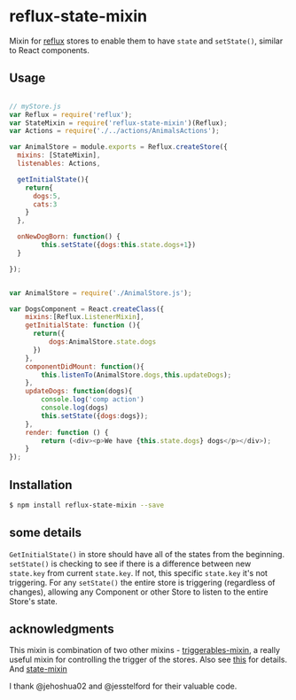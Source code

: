 # reflux-state-mixin

Mixin for [reflux](https://www.npmjs.com/packages/reflux) stores to enable them to have `state` and `setState()`, similar to React components. 


## Usage

```javascript

// myStore.js
var Reflux = require('reflux');
var StateMixin = require('reflux-state-mixin')(Reflux);
var Actions = require('./../actions/AnimalsActions'); 

var AnimalStore = module.exports = Reflux.createStore({
  mixins: [StateMixin],
  listenables: Actions,

  getInitialState(){
    return{
      dogs:5,
      cats:3
    }
  },

  onNewDogBorn: function() {
        this.setState({dogs:this.state.dogs+1})
  }

});
```

```javascript

var AnimalStore = require('./AnimalStore.js');

var DogsComponent = React.createClass({
    mixins:[Reflux.ListenerMixin],
    getInitialState: function (){
      return({
          dogs:AnimalStore.state.dogs
      })
    },
    componentDidMount: function(){
        this.listenTo(AnimalStore.dogs,this.updateDogs);
    },
    updateDogs: function(dogs){
        console.log('comp action')
        console.log(dogs)
        this.setState({dogs:dogs});
    },
    render: function () {
        return (<div><p>We have {this.state.dogs} dogs</p></div>);
    }
});

```

## Installation

```bash
$ npm install reflux-state-mixin --save
```

## some details
`GetInitialState()` in store should have all of the states from the beginning.  
`setState()` is checking to see if there is a difference between new `state.key` from current `state.key`. If not, this specific `state.key` it's not triggering.
For any `setState()` the entire store is triggering (regardless of changes), allowing any Component or other Store to listen to the entire Store's state.

## acknowledgments
This mixin is combination of two other mixins - 
[triggerables-mixin](https://github.com/jesstelford/reflux-triggerable-mixin), a really useful mixin for controlling the trigger of the stores. Also see [this](https://github.com/spoike/refluxjs/issues/158) for details. 
And [state-mixin](https://github.com/spoike/refluxjs/issues/290) 

I thank @jehoshua02 and @jesstelford for their valuable code. 
